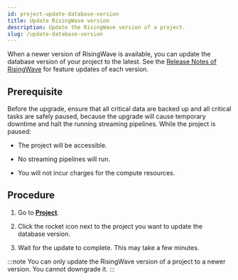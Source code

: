 ```yaml
---
id: project-update-database-version
title: Update RisingWave version
description: Update the RisingWave version of a project.
slug: /update-database-version
---
```


When a newer version of RisingWave is available, you can update the database version of your project to the latest. See the [Release Notes of RisingWave](/release-notes/) for feature updates of each version.

## Prerequisite

Before the upgrade, ensure that all critical data are backed up and all critical tasks are safely paused, because the upgrade will cause temporary downtime and halt the running streaming pipelines. While the project is paused:

- The project will be accessible.

- No streaming pipelines will run.

- You will not incur charges for the compute resources.

## Procedure

1. Go to [**Project**](https://cloud.risingwave.com/project/home/).

2. Click the rocket icon next to the project you want to update the database version.

3. Wait for the update to complete. This may take a few minutes.

:::note
You can only update the RisingWave version of a project to a newer version. You cannot downgrade it.
:::
